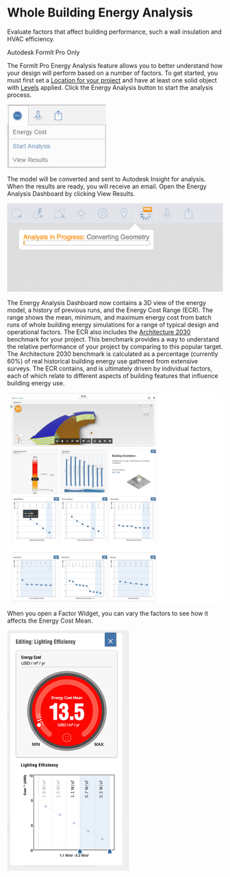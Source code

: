 # Whole Building Energy Analysis

Evaluate factors that affect building performance, such a wall insulation and HVAC efficiency.

Autodesk FormIt Pro Only

The FormIt Pro Energy Analysis feature allows you to better understand how your design will perform based on a number of factors. To get started, you must first set a [Location for your project](../location/) and have at least one solid object with [Levels](https://github.com/formit3d/autodesk-formit-360-web-help/tree/b94092a615fd6c673021a2b2f7cc67dcd4ba45ce/Levels%20and%20Space%20Usage/README.md) applied. Click the Energy Analysis button to start the analysis process.

![](../.gitbook/assets/guid-4b5571df-d3b2-4693-85ff-5bed468431bb-low%20%281%29.png)

The model will be converted and sent to Autodesk Insight for analysis. When the results are ready, you will receive an email. Open the Energy Analysis Dashboard by clicking View Results.

![](../.gitbook/assets/guid-03129dae-2f26-4b2a-a392-25c217c5266c-low.png)

The Energy Analysis Dashboard now contains a 3D view of the energy model, a history of previous runs, and the Energy Cost Range \(ECR\). The range shows the mean, minimum, and maximum energy cost from batch runs of whole building energy simulations for a range of typical design and operational factors. The ECR also includes the [Architecture 2030](http://architecture2030.org/2030_challenge/the_2030_challenge) benchmark for your project. This benchmark provides a way to understand the relative performance of your project by comparing to this popular target. The Architecture 2030 benchmark is calculated as a percentage \(currently 60%\) of real historical building energy use gathered from extensive surveys. The ECR contains, and is ultimately driven by individual factors, each of which relate to different aspects of building features that influence building energy use.

![](../.gitbook/assets/guid-c96f9f10-f0ab-4f52-b6e3-94d184e5db28-low.jpg)

When you open a Factor Widget, you can vary the factors to see how it affects the Energy Cost Mean.

![](../.gitbook/assets/guid-3e6202eb-6402-4c51-877a-76363729359a-low.png)


